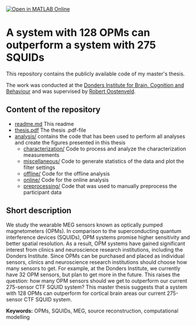 [![Open in MATLAB Online](https://www.mathworks.com/images/responsive/global/open-in-matlab-online.svg)](https://matlab.mathworks.com/open/github/v1?repo=contsili/master-thesis)

# A system with 128 OPMs can outperform a system with 275 SQUIDs 
This repository contains the publicly available code of my master's thesis. 

The work was conducted at the [Donders Institute for Brain, Cognition and Behaviour](https://www.ru.nl/donders/) and was supervised by [Robert Oostenveld](https://github.com/robertoostenveld).

## Content of the repository
- [readme.md](./readme.md) This readme
- [thesis.pdf](./thesis.pdf) The thesis .pdf-file
- [analysis/](./analysis) contains the code that has been used to perform all analyses and create the figures presented in this thesis
  - [characterization/](./analysis/characterization) Code to process and analyze the characterization measurements
  - [miscellaneous/](./analysis/miscellaneous) Code to generate statistics of the data and plot the filter settings
  - [offline/](./analysis/offline) Code for the offline analysis
  - [online/](./analysis/online) Code for the online analysis
  - [preprocessing/](./analysis/preprocessing) Code that was used to manually preprocess the participant data

## Short description
We study the wearable MEG sensors known as optically pumped magnetometers (OPMs). In comparison to the superconducting quantum interference devices (SQUIDs), OPM systems promise higher sensitivity and better spatial resolution. As a result, OPM systems have gained significant interest from clinics and neuroscience research institutions, including the Donders Institute. Since OPMs can be purchased and placed as individual sensors, clinics and neuroscience research institutions should choose how many sensors to get. For example, at the Donders Institute, we currently have 32 OPM sensors, but plan to get more in the future. This raises the question: how many OPM sensors should we get to outperform our current 275-sensor CTF SQUID system? This master thesis suggests that a system with 128 OPMs can outperform for cortical brain areas our current 275-sensor CTF SQUID system.


**Keywords:** OPMs, SQUIDs, MEG, source reconstruction, computational modelling